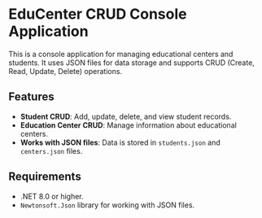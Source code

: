 # EduCenter CRUD Console Application

This is a console application for managing educational centers and students. It uses JSON files for data storage and supports CRUD (Create, Read, Update, Delete) operations.

## Features

- **Student CRUD**: Add, update, delete, and view student records.
- **Education Center CRUD**: Manage information about educational centers.
- **Works with JSON files**: Data is stored in `students.json` and `centers.json` files.

## Requirements

- .NET 8.0 or higher.
- `Newtonsoft.Json` library for working with JSON files.
